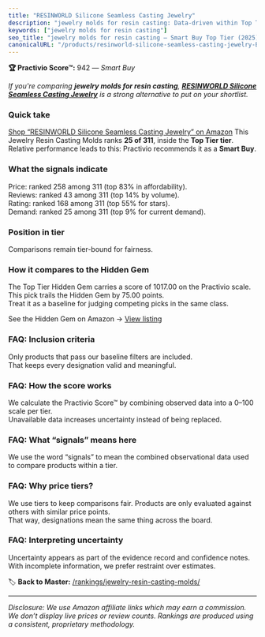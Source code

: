 ```yaml
---
title: "RESINWORLD Silicone Seamless Casting Jewelry"
description: "jewelry molds for resin casting: Data-driven within Top Tier ranking using the Practivio Score™. Positioned by quality, value, demand, findability, momentum."
keywords: ["jewelry molds for resin casting"]
seo_title: "jewelry molds for resin casting — Smart Buy Top Tier (2025)"
canonicalURL: "/products/resinworld-silicone-seamless-casting-jewelry-B09M3XR9PW/"
---
```


**🏆 Practivio Score™:** 942 — _Smart Buy_


*If you're comparing **jewelry molds for resin casting**, **[RESINWORLD Silicone Seamless Casting Jewelry](https://www.amazon.com/dp/B09M3XR9PW?tag=practivio-20)** is a strong alternative to put on your shortlist.*
### Quick take
[Shop “RESINWORLD Silicone Seamless Casting Jewelry” on Amazon](https://www.amazon.com/dp/B09M3XR9PW?tag=practivio-20)
This Jewelry Resin Casting Molds ranks **25 of 311**, inside the **Top Tier tier**.  
Relative performance leads to this: Practivio recommends it as a **Smart Buy**.

### What the signals indicate
Price: ranked 258 among 311 (top 83% in affordability).  
Reviews: ranked 43 among 311 (top 14% by volume).  
Rating: ranked 168 among 311 (top 55% for stars).  
Demand: ranked 25 among 311 (top 9% for current demand).

### Position in tier
Comparisons remain tier-bound for fairness.

### How it compares to the Hidden Gem
The Top Tier Hidden Gem carries a score of 1017.00 on the Practivio scale.  
This pick trails the Hidden Gem by 75.00 points.  
Treat it as a baseline for judging competing picks in the same class.  

See the Hidden Gem on Amazon → [View listing](https://www.amazon.com/dp/B084GT1DQY?tag=practivio-20)

### FAQ: Inclusion criteria
Only products that pass our baseline filters are included.  
That keeps every designation valid and meaningful.

### FAQ: How the score works
We calculate the Practivio Score™ by combining observed data into a 0–100 scale per tier.  
Unavailable data increases uncertainty instead of being replaced.

### FAQ: What “signals” means here
We use the word “signals” to mean the combined observational data used to compare products within a tier.

### FAQ: Why price tiers?
We use tiers to keep comparisons fair. Products are only evaluated against others with similar price points.  
That way, designations mean the same thing across the board.

### FAQ: Interpreting uncertainty
Uncertainty appears as part of the evidence record and confidence notes.  
With incomplete information, we prefer restraint over estimates.


🏷️ **Back to Master:** [/rankings/jewelry-resin-casting-molds/](/rankings/jewelry-resin-casting-molds/)

---
_Disclosure: We use Amazon affiliate links which may earn a commission. We don’t display live prices or review counts. Rankings are produced using a consistent, proprietary methodology._
